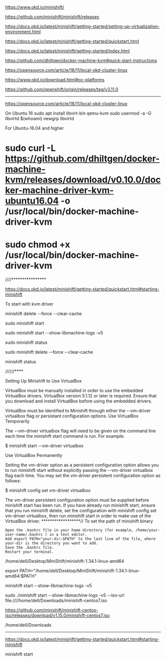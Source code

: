 https://www.okd.io/minishift/

https://github.com/minishift/minishift/releases

https://docs.okd.io/latest/minishift/getting-started/setting-up-virtualization-environment.html


https://docs.okd.io/latest/minishift/getting-started/quickstart.html

https://docs.okd.io/latest/minishift/getting-started/index.html

https://github.com/dhiltgen/docker-machine-kvm#quick-start-instructions

https://opensource.com/article/18/11/local-okd-cluster-linux

https://www.okd.io/download.html#oc-platforms

https://github.com/openshift/origin/releases/tag/v3.11.0


************************


https://opensource.com/article/18/11/local-okd-cluster-linux

 On Ubuntu 16
  sudo apt install libvirt-bin qemu-kvm
sudo usermod -a -G libvirtd $(whoami)
  newgrp libvirtd

  

For Ubuntu-16.04 and higher

# sudo curl -L https://github.com/dhiltgen/docker-machine-kvm/releases/download/v0.10.0/docker-machine-driver-kvm-ubuntu16.04 -o /usr/local/bin/docker-machine-driver-kvm
# sudo chmod +x /usr/local/bin/docker-machine-driver-kvm

////****************

https://docs.okd.io/latest/minishift/getting-started/quickstart.html#starting-minishift

 To start with kvm driver

  minishift delete --force --clear-cache

  sudo minishift start

  sudo  minishift start --show-libmachine-logs -v5

  sudo  minishift status

  sudo minishift delete --force --clear-cache

minishift status

//////****

Setting Up Minishift to Use VirtualBox

VirtualBox must be manually installed in order to use the embedded VirtualBox drivers. VirtualBox version 5.1.12 or later is required. Ensure that you download and install VirtualBox before using the embedded drivers.

VirtualBox must be identified to Minishift through either the --vm-driver virtualbox flag or persistant configuration options.
Use VirtualBox Temporarily

The --vm-driver virtualbox flag will need to be given on the command line each time the minishift start command is run. For example:

$ minishift start --vm-driver virtualbox

Use VirtualBox Permanently

Setting the vm-driver option as a persistent configuration option allows you to run minishift start without explicitly passing the --vm-driver virtualbox flag each time. You may set the vm-driver persistent configuration option as follows:

$ minishift config set vm-driver virtualbox

The vm-driver persistent configuration option must be supplied before minishift start has been run. If you have already run minishift start, ensure that you run minishift delete, set the configuration with minishift config set vm-driver virtualbox, then run minishift start in order to make use of the VirtualBox driver.
******************//
  To set the path of minishift binary

    Open the .bashrc file in your home directory (for example, /home/your-user-name/.bashrc ) in a text editor.
    Add export PATH="your-dir:$PATH" to the last line of the file, where your-dir is the directory you want to add.
    Save the .bashrc file.
    Restart your terminal.

/home/dell/Desktop/MiniShift/minishift-1.34.1-linux-amd64

 

export PATH="/home/dell/Desktop/MiniShift/minishift-1.34.1-linux-amd64:$PATH"

 
  minishift start --show-libmachine-logs -v5

  sudo ./minishift start --show-libmachine-logs -v5 --iso-url file:////home/dell/Downloads/minishift-centos7.iso

https://github.com/minishift/minishift-centos-iso/releases/download/v1.15.0/minishift-centos7.iso

/home/dell/Downloads

  *****************************************
  https://docs.okd.io/latest/minishift/getting-started/quickstart.html#starting-minishift

  minishift start

